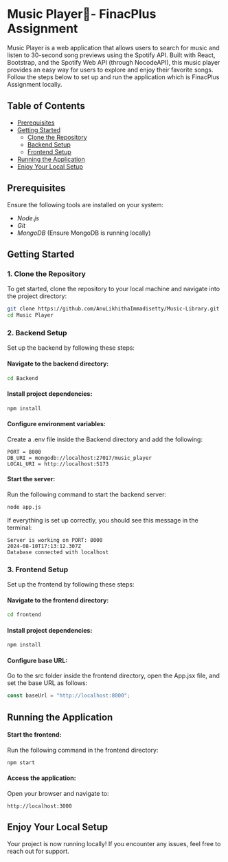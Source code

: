 # Music Player🎵- FinacPlus Assignment  
Music Player is a web application that allows users to search for music and listen to 30-second song previews using the Spotify API. Built with React, Bootstrap, and the Spotify Web API (through NocodeAPI), this music player provides an easy way for users to explore and enjoy their favorite songs. Follow the steps below to set up and run the application which is FinacPlus Assignment locally. 

## Table of Contents 
- [Prerequisites](#prerequisites)  
- [Getting Started](#getting-started)  
   - [Clone the Repository](#1-clone-the-repository)  
   - [Backend Setup](#2-backend-setup)  
   - [Frontend Setup](#3-frontend-setup)  
- [Running the Application](#running-the-application)  
- [Enjoy Your Local Setup](#enjoy-your-local-setup)

## Prerequisites 
Ensure the following tools are installed on your system:  
* *Node.js*  
* *Git*  
* *MongoDB* (Ensure MongoDB is running locally)

## Getting Started

### 1. Clone the Repository 
To get started, clone the repository to your local machine and navigate into the project directory:  
```bash
git clone https://github.com/AnuLikhithaImmadisetty/Music-Library.git
cd Music Player
```

### 2. Backend Setup
Set up the backend by following these steps:  

#### Navigate to the backend directory:  
```bash
cd Backend
```

#### Install project dependencies:  
```bash
npm install
```

#### Configure environment variables:  
Create a .env file inside the Backend directory and add the following:  
```
PORT = 8000
DB_URI = mongodb://localhost:27017/music_player
LOCAL_URI = http://localhost:5173
```

#### Start the server:  
Run the following command to start the backend server:  
```bash
node app.js
```

If everything is set up correctly, you should see this message in the terminal:  
```
Server is working on PORT: 8000
2024-08-10T17:13:12.307Z
Database connected with localhost
```

### 3. Frontend Setup
Set up the frontend by following these steps:

#### Navigate to the frontend directory:  
```bash
cd frontend
```

#### Install project dependencies:  
```bash
npm install
```

#### Configure base URL:  
Go to the src folder inside the frontend directory, open the App.jsx file, and set the base URL as follows:  
```javascript
const baseUrl = "http://localhost:8000";
```

## Running the Application

#### Start the frontend:  
Run the following command in the frontend directory:  
```bash
npm start
```

#### Access the application:  
Open your browser and navigate to:  
```
http://localhost:3000
```

## Enjoy Your Local Setup
Your project is now running locally! If you encounter any issues, feel free to reach out for support.
